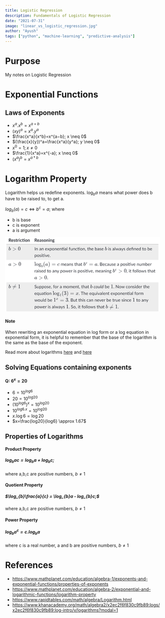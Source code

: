 ```yaml
---
title: Logistic Regression
description: Fundamentals of Logistic Regression
date: "2021-07-31"
image: "linear_vs_logistic_regression.jpg"
author: "Ayush"
tags: ["python", "machine-learning", "predictive-analysis"]
---
```


# Purpose
My notes on Logistic Regression

# Exponential Functions
## Laws of Exponents
- $x^a.x^b = x^{a+b}$
- $(xy)^a=x^a.y^a$
- $\frac{x^a}{x^b}=x^{a−b}; x \neq 0$
- $(\frac{x}{y})^a=\frac{x^a}{y^a}; y \neq 0$
- $x^0 = 1; x \neq 0$
- $\frac{1}{x^a}=x^{-a}; x \neq 0$
- $(x^a)^b = x^{a*b}$

# Logarithm Property

Logarithm helps us redefine exponents.
$\log_{b}a$ means what power does b have to be raised to, to get a.

$log_{b}(a) = c \Leftrightarrow b^c = a;$ where 
- b is base
- c is exponent 
- a is argument

![Rules](./constraints_of_log.png)

#### Note
When rewriting an exponential equation in log form or a log equation in exponential form, it is helpful to remember that the base of the logarithm is the same as the base of the exponent.

Read more about logarithms [here](https://www.mathplanet.com/education/algebra-2/exponential-and-logarithmic-functions/logarithm-and-logarithm-functions) and [here](https://www.khanacademy.org/math/algebra2/x2ec2f6f830c9fb89:logs/x2ec2f6f830c9fb89:log-intro/v/logarithms?modal=1)

## Solving Equations containing exponents
#### Q: $6^x = 20$
- $6 = 10^{log6}$
- $20 = 10^{log20}$
- $(10^{log6})^x = 10^{log20}$
- $10^{log6.x} = 10^{log20}$
- $x.\log6 = \log20$
- $x=\frac{log20}{log6} \approx 1.67$

## Properties of Logarithms
#### Product Property
##### $\log_{b}ac = \log_{b}a + log_{b}c;$ 
where a,b,c are positive numbers, $b \neq 1$

#### Quotient Property
##### $\log_{b}\frac{a}{c} = \log_{b}a - log_{b}c;$ 
where a,b,c are positive numbers, $b \neq 1$

#### Power Property
##### $\log_{b}a^c = c.\log_{b}a$
where c is a real number, a and b are positive numbers, $b \neq 1$

# References
- https://www.mathplanet.com/education/algebra-1/exponents-and-exponential-functions/properties-of-exponents
- https://www.mathplanet.com/education/algebra-2/exponential-and-logarithmic-functions/logarithm-property
- https://www.rapidtables.com/math/algebra/Logarithm.html
- https://www.khanacademy.org/math/algebra2/x2ec2f6f830c9fb89:logs/x2ec2f6f830c9fb89:log-intro/v/logarithms?modal=1
